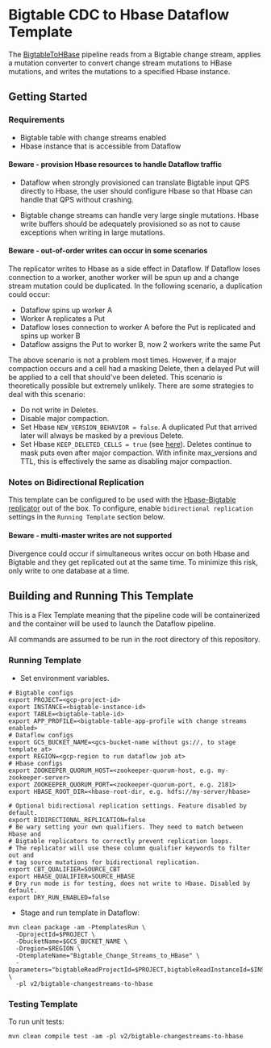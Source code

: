 # Bigtable CDC to Hbase Dataflow Template

The [BigtableToHBase](src/main/java/com/google/cloud/teleport/v2/templates/BigtableChangeStreamsToHBase.java) pipeline reads from a Bigtable change stream, applies a mutation converter to convert change stream mutations to HBase mutations, and writes the mutations to a specified Hbase instance.

## Getting Started

### Requirements
* Bigtable table with change streams enabled
* Hbase instance that is accessible from Dataflow

#### Beware - provision Hbase resources to handle Dataflow traffic

* Dataflow when strongly provisioned can translate Bigtable input QPS directly to Hbase, the user should configure Hbase so that Hbase can handle that QPS without crashing.

* Bigtable change streams can handle very large single mutations. Hbase write buffers should be adequately provisioned so as not to cause exceptions when writing in large mutations.

#### Beware - out-of-order writes can occur in some scenarios

The replicator writes to Hbase as a side effect in Dataflow. If Dataflow loses connection to a worker, another worker will be spun up and a change stream mutation could be duplicated. In the following scenario, a duplication could occur:
  * Dataflow spins up worker A
  * Worker A replicates a Put
  * Dataflow loses connection to worker A before the Put is replicated and spins up worker B
  * Dataflow assigns the Put to worker B, now 2 workers write the same Put

The above scenario is not a problem most times. However, if a major compaction occurs and a cell had a masking Delete, then a delayed Put will be applied to a cell that should've been deleted. This scenario is theoretically possible but extremely unlikely.
There are some strategies to deal with this scenario:
  * Do not write in Deletes.
  * Disable major compaction.
  * Set Hbase `NEW_VERSION_BEHAVIOR = false`. A duplicated Put that arrived later will always be masked by a previous Delete.
  * Set Hbase `KEEP_DELETED_CELLS = true` (see [here](https://hbase.apache.org/book.html#cf.keep.deleted)). Deletes continue to mask puts even after major compaction. With infinite max_versions and TTL, this is effectively the same as disabling major compaction.

### Notes on Bidirectional Replication

This template can be configured to be used with the [Hbase-Bigtable replicator](https://github.com/googleapis/java-bigtable-hbase/blob/main/hbase-migration-tools/bigtable-hbase-replication/README.md) out of the box.
To configure, enable `bidirectional replication` settings in the `Running Template` section below.

#### Beware - multi-master writes are not supported

Divergence could occur if simultaneous writes occur on both Hbase and Bigtable and they get replicated out at the same time. To minimize this risk, only write to one database at a time.

## Building and Running This Template
This is a Flex Template meaning that the pipeline code will be containerized and the container will be
used to launch the Dataflow pipeline.

All commands are assumed to be run in the root directory of this repository.

### Running Template
* Set environment variables.

```shell
# Bigtable configs
export PROJECT=<gcp-project-id>
export INSTANCE=<bigtable-instance-id>
export TABLE=<bigtable-table-id>
export APP_PROFILE=<bigtable-table-app-profile with change streams enabled>
# Dataflow configs
export GCS_BUCKET_NAME=<gcs-bucket-name without gs://, to stage template at>
export REGION=<gcp-region to run dataflow job at>
# Hbase configs
export ZOOKEEPER_QUORUM_HOST=<zookeeper-quorum-host, e.g. my-zookeeper-server>
export ZOOKEEPER_QUORUM_PORT=<zookeeper-quorum-port, e.g. 2181>
export HBASE_ROOT_DIR=<hbase-root-dir, e.g. hdfs://my-server/hbase>

# Optional bidirectional replication settings. Feature disabled by default.
export BIDIRECTIONAL_REPLICATION=false
# Be wary setting your own qualifiers. They need to match between Hbase and
# Bigtable replicators to correctly prevent replication loops.
# The replicator will use these column qualifier keywords to filter out and
# tag source mutations for bidirectional replication.
export CBT_QUALIFIER=SOURCE_CBT
export HBASE_QUALIFIER=SOURCE_HBASE
# Dry run mode is for testing, does not write to Hbase. Disabled by default.
export DRY_RUN_ENABLED=false
```

* Stage and run template in Dataflow:

```shell
mvn clean package -am -PtemplatesRun \
  -DprojectId=$PROJECT \
  -DbucketName=$GCS_BUCKET_NAME \
  -Dregion=$REGION \
  -DtemplateName="Bigtable_Change_Streams_to_HBase" \
  -Dparameters="bigtableReadProjectId=$PROJECT,bigtableReadInstanceId=$INSTANCE,bigtableReadTableId=$TABLE,bigtableChangeStreamAppProfile=$APP_PROFILE,hbaseZookeeperQuorumHost=$ZOOKEEPER_QUORUM_HOST,hbaseZookeeperQuorumPort=$ZOOKEEPER_QUORUM_PORT,hbaseRootDir=$HBASE_ROOT_DIR,bidirectionalReplicationEnabled=$BIDIRECTIONAL_REPLICATION,cbtQualifier=$CBT_QUALIFIER,hbaseQualifier=$HBASE_QUALIFIER,dryRunEnabled=$DRY_RUN_ENABLED" \
  -pl v2/bigtable-changestreams-to-hbase
```
### Testing Template

To run unit tests:

```shell
mvn clean compile test -am -pl v2/bigtable-changestreams-to-hbase
```
